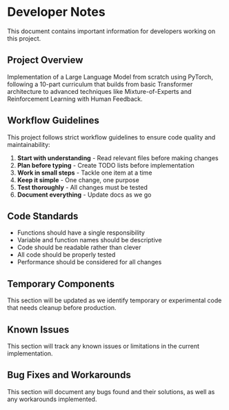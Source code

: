 # Developer Notes

This document contains important information for developers working on this project.

## Project Overview

Implementation of a Large Language Model from scratch using PyTorch, following a 10-part curriculum that builds from basic Transformer architecture to advanced techniques like Mixture-of-Experts and Reinforcement Learning with Human Feedback.

## Workflow Guidelines

This project follows strict workflow guidelines to ensure code quality and maintainability:

1. **Start with understanding** - Read relevant files before making changes
2. **Plan before typing** - Create TODO lists before implementation
3. **Work in small steps** - Tackle one item at a time
4. **Keep it simple** - One change, one purpose
5. **Test thoroughly** - All changes must be tested
6. **Document everything** - Update docs as we go

## Code Standards

- Functions should have a single responsibility
- Variable and function names should be descriptive
- Code should be readable rather than clever
- All code should be properly tested
- Performance should be considered for all changes

## Temporary Components

This section will be updated as we identify temporary or experimental code that needs cleanup before production.

## Known Issues

This section will track any known issues or limitations in the current implementation.

## Bug Fixes and Workarounds

This section will document any bugs found and their solutions, as well as any workarounds implemented.